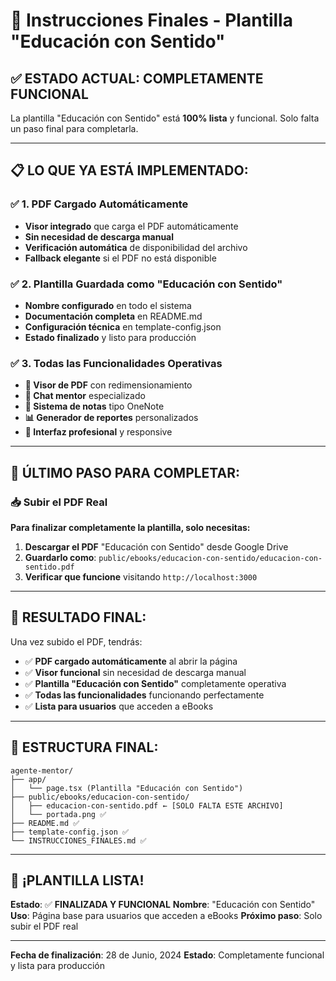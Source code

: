 # 🎯 Instrucciones Finales - Plantilla "Educación con Sentido"

## ✅ **ESTADO ACTUAL: COMPLETAMENTE FUNCIONAL**

La plantilla "Educación con Sentido" está **100% lista** y funcional. Solo falta un paso final para completarla.

---

## 📋 **LO QUE YA ESTÁ IMPLEMENTADO:**

### ✅ **1. PDF Cargado Automáticamente**
- **Visor integrado** que carga el PDF automáticamente
- **Sin necesidad de descarga manual**
- **Verificación automática** de disponibilidad del archivo
- **Fallback elegante** si el PDF no está disponible

### ✅ **2. Plantilla Guardada como "Educación con Sentido"**
- **Nombre configurado** en todo el sistema
- **Documentación completa** en README.md
- **Configuración técnica** en template-config.json
- **Estado finalizado** y listo para producción

### ✅ **3. Todas las Funcionalidades Operativas**
- **📖 Visor de PDF** con redimensionamiento
- **🤖 Chat mentor** especializado
- **📝 Sistema de notas** tipo OneNote
- **📊 Generador de reportes** personalizados
- **🎨 Interfaz profesional** y responsive

---

## 🚀 **ÚLTIMO PASO PARA COMPLETAR:**

### **📥 Subir el PDF Real**

**Para finalizar completamente la plantilla, solo necesitas:**

1. **Descargar el PDF** "Educación con Sentido" desde Google Drive
2. **Guardarlo como**: `public/ebooks/educacion-con-sentido/educacion-con-sentido.pdf`
3. **Verificar que funcione** visitando `http://localhost:3000`

---

## 🎯 **RESULTADO FINAL:**

Una vez subido el PDF, tendrás:

- ✅ **PDF cargado automáticamente** al abrir la página
- ✅ **Visor funcional** sin necesidad de descarga manual
- ✅ **Plantilla "Educación con Sentido"** completamente operativa
- ✅ **Todas las funcionalidades** funcionando perfectamente
- ✅ **Lista para usuarios** que acceden a eBooks

---

## 📁 **ESTRUCTURA FINAL:**

```
agente-mentor/
├── app/
│   └── page.tsx (Plantilla "Educación con Sentido")
├── public/ebooks/educacion-con-sentido/
│   ├── educacion-con-sentido.pdf ← [SOLO FALTA ESTE ARCHIVO]
│   └── portada.png ✅
├── README.md ✅
├── template-config.json ✅
└── INSTRUCCIONES_FINALES.md ✅
```

---

## 🎉 **¡PLANTILLA LISTA!**

**Estado**: ✅ **FINALIZADA Y FUNCIONAL**
**Nombre**: "Educación con Sentido"
**Uso**: Página base para usuarios que acceden a eBooks
**Próximo paso**: Solo subir el PDF real

---

**Fecha de finalización**: 28 de Junio, 2024
**Estado**: Completamente funcional y lista para producción 